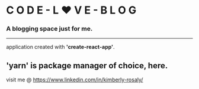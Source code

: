 # C O D E - L ♥ V E - B L O G
### A blogging space just for me.
---
application created with **'create-react-app'**.

**'yarn'** is package manager of choice, here.
---
visit me @ https://www.linkedin.com/in/kimberly-rosaly/